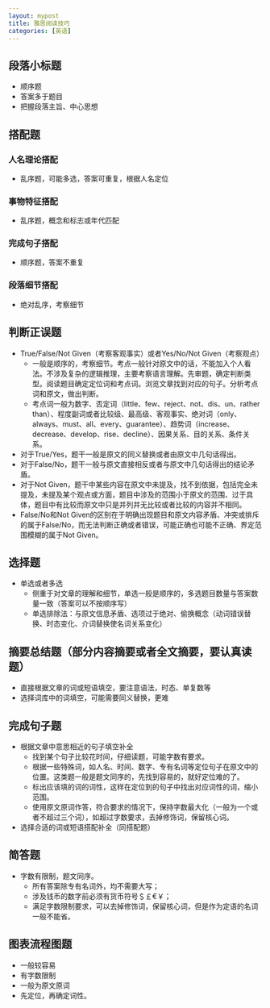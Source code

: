 ```yaml
---
layout: mypost
title: 雅思阅读技巧
categories: [英语]
---
```


## 段落小标题
- 顺序题
- 答案多于题目
- 把握段落主旨、中心思想

    
## 搭配题
### 人名理论搭配
- 乱序题，可能多选，答案可重复，根据人名定位
### 事物特征搭配
- 乱序题，概念和标志或年代匹配
### 完成句子搭配
- 顺序题，答案不重复
### 段落细节搭配
- 绝对乱序，考察细节
    
## 判断正误题
- True/False/Not Given（考察客观事实）或者Yes/No/Not Given（考察观点）
	- 一般是顺序的，考察细节。考点一般针对原文中的话，不能加入个人看法。不涉及复杂的逻辑推理，主要考察语言理解。先审题，确定判断类型。阅读题目确定定位词和考点词。浏览文章找到对应的句子。分析考点词和原文，做出判断。
	- 考点词一般为数字、否定词（little、few、reject、not、dis、un、rather than）、程度副词或者比较级、最高级、客观事实、绝对词（only、always、must、all、every、guarantee）、趋势词（increase、decrease、develop、rise、decline）、因果关系、目的关系、条件关系。
- 对于True/Yes，题干一般是原文的同义替换或者由原文中几句话得出。
- 对于False/No，题干一般与原文直接相反或者与原文中几句话得出的结论矛盾。
- 对于Not Given，题干中某些内容在原文中未提及，找不到依据，包括完全未提及，未提及某个观点或方面，题目中涉及的范围小于原文的范围、过于具体，题目中有比较而原文中只是并列并无比较或者比较的内容并不相同。
- False/No和Not Given的区别在于明确出现题目和原文内容矛盾、冲突或排斥的属于False/No，而无法判断正确或者错误，可能正确也可能不正确、界定范围模糊的属于Not Given。
    
## 选择题
- 单选或者多选
	- 侧重于对文章的理解和细节，单选一般是顺序的，多选题目数量与答案数量一致（答案可以不按顺序写）
	- 单选排除法：与原文信息矛盾、选项过于绝对、偷换概念（动词错误替换、时态变化、介词替换使名词关系变化）
    
## 摘要总结题（部分内容摘要或者全文摘要，要认真读题）
- 直接根据文章的词或短语填空，要注意语法，时态、单复数等
- 选择词库中的词填空，可能需要同义替换，更难
    
## 完成句子题
- 根据文章中意思相近的句子填空补全
	- 找到某个句子比较花时间，仔细读题，可能字数有要求。
	- 根据一些特殊词，如人名、时间、数字、专有名词等定位句子在原文中的位置。这类题一般是题文同序的，先找到容易的，就好定位难的了。
	- 标出应该填的词的词性，这样在定位到的句子中找出对应词性的词，缩小范围。
	- 使用原文原词作答，符合要求的情况下，保持字数最大化（一般为一个或者不超过三个词），如超过字数要求，去掉修饰词，保留核心词。
- 选择合适的词或短语搭配补全（同搭配题）
    
## 简答题
- 字数有限制，题文同序。
  - 所有答案除专有名词外，均不需要大写；
  - 涉及钱币的数字前必须有货币符号＄￡€￥；
  - 满足字数限制要求，可以去掉修饰词，保留核心词，但是作为定语的名词一般不能省。
    
## 图表流程图题
- 一般较容易
- 有字数限制
- 一般为原文原词
- 先定位，再确定词性。

